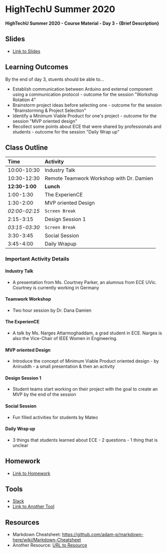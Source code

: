 # HighTechU Summer 2020

**HighTechU Summer 2020 - Course Material - Day 3 - {Brief Description}**

## Slides

* [Link to Slides](Link)

## Learning Outcomes
By the end of day 3, stuents should be able to...
* Establish communication between Arduino and external component using a communication protocol - outcome for the session "Workshop Rotation 4"
* Brainstorm project ideas before selecting one - outcome for the session "Brainstorming & Project Selection"
* Identify a Minimum Viable Product for one's project - outcome for the session "MVP oriented design" 
* Recollect some points about ECE that were shared by professionals and students - outcome for the session "Daily Wrap up"

## Class Outline

|Time|Activity|
|:---|:---|
|10:00-10:30|Industry Talk|
|10:30-12:30| Remote Teamwork Workshop with Dr. Damien|
|**12:30-1:00**|**Lunch**|
|1:00-1:30|The ExperienCE|
|1:30-2:00|MVP oriented Design|
|*02:00-02:15*|`Screen Break`|
|2:15-3:15|Design Session 1|
|*03:15-03:30*|`Screen Break`|
|3:30-3:45|Social Session|
|3:45-4:00|Daily Wrapup|

### Important Activity Details

#### Industry Talk
* A presentation from Ms. Courtney Parker, an alumnus from ECE UVic. Courtney is currently working in Germany

#### Teamwork Workshop
* Two hour session by Dr. Dana Damien

#### The ExperienCE
* A talk by Ms. Narges Attarmoghaddam, a grad student in ECE. Narges is also the Vice-Chair of IEEE Women in Engineering. 

#### MVP oriented Design
* Introduce the concept of Minimum Viable Product oriented design - by Aniruddh - a small presentation & then an activity

#### Design Session 1
* Student teams start working on their project with the goal to create an MVP by the end of the session 

#### Social Session 
* Fun filled activities for students by Mateo

#### Daily Wrap up
* 3 things that students learned about ECE - 2 questions - 1 thing that is unclear

## Homework

* [Link to Homework](Link)

## Tools

* [Slack](https://slack.com/)
* [Link to Another Tool](Link)

## Resources

* Markdown Cheatsheet: https://github.com/adam-p/markdown-here/wiki/Markdown-Cheatsheet
* Another Resource: [URL to Resource](link)
